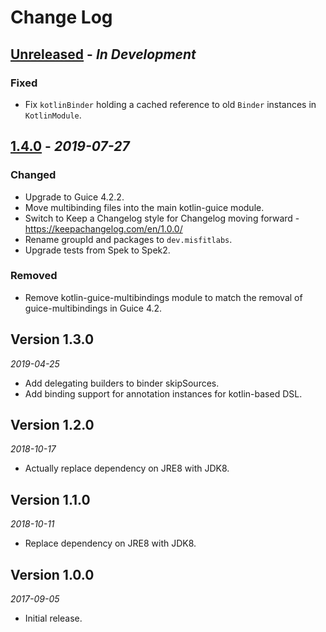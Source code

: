 Change Log
==========

## [Unreleased] - _In Development_

### Fixed
* Fix `kotlinBinder` holding a cached reference to old `Binder` instances in `KotlinModule`.

## [1.4.0] - _2019-07-27_

### Changed
* Upgrade to Guice 4.2.2.
* Move multibinding files into the main kotlin-guice module.
* Switch to Keep a Changelog style for Changelog moving forward - https://keepachangelog.com/en/1.0.0/
* Rename groupId and packages to `dev.misfitlabs`.
* Upgrade tests from Spek to Spek2.

### Removed
* Remove kotlin-guice-multibindings module to match the removal of guice-multibindings in Guice 4.2.

## Version 1.3.0

_2019-04-25_

* Add delegating builders to binder skipSources.
* Add binding support for annotation instances for kotlin-based DSL.

## Version 1.2.0

_2018-10-17_

* Actually replace dependency on JRE8 with JDK8.

## Version 1.1.0

_2018-10-11_

* Replace dependency on JRE8 with JDK8.

## Version 1.0.0

_2017-09-05_

* Initial release.

[Unreleased]: https://github.com/misfitlabsdev/kotlin-guice/compare/1.4.0...HEAD
[1.4.0]: https://github.com/misfitlabsdev/kotlin-guice/compare/1.3.0...1.4.0

